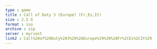 ```yaml
---
type : game
title : Call of Duty 3 (Europe) (Fr,Es,It)
size : 2.5 G
format : iso
archive : zip
server : myrient
link2 : Call%20of%20Duty%203%20%28Europe%29%20%28Fr%2CEs%2CIt%29
---
```

